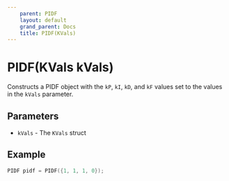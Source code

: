 ```yaml
---
    parent: PIDF
    layout: default
    grand_parent: Docs
    title: PIDF(KVals)
---
```

# PIDF(KVals kVals)
Constructs a PIDF object with the `kP`, `kI`, `kD`, and `kF` values set to the values in the `kVals` parameter.

## Parameters
- `kVals` - The `KVals` struct

## Example
```cpp
PIDF pidf = PIDF({1, 1, 1, 0});
```